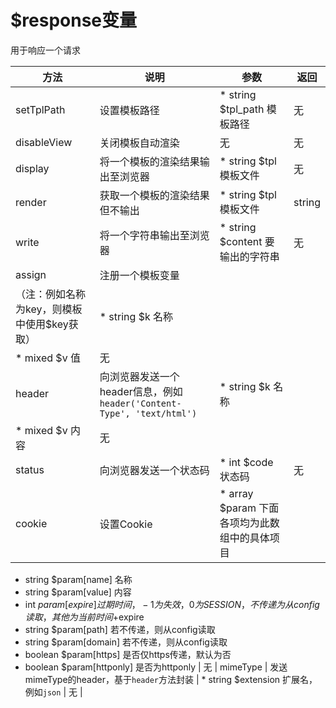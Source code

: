 # $response变量

用于响应一个请求

方法 | 说明 | 参数 | 返回 | 
---|---|---|---|
setTplPath | 设置模板路径 | * string $tpl_path 模板路径 | 无 | 
disableView | 关闭模板自动渲染 | 无 | 无 | 
display | 将一个模板的渲染结果输出至浏览器 | * string $tpl 模板文件 | 无 | 
render | 获取一个模板的渲染结果但不输出 | * string $tpl 模板文件 | string | 
write | 将一个字符串输出至浏览器 | * string $content 要输出的字符串 | 无 | 
assign | 注册一个模板变量
（注：例如名称为key，则模板中使用$key获取） | * string $k 名称
* mixed $v 值 | 无 | 
header | 向浏览器发送一个header信息，例如`header('Content-Type', 'text/html')` | * string $k 名称
* mixed $v 内容 | 无 | 
status | 向浏览器发送一个状态码 | * int $code 状态码 | 无 | 
cookie | 设置Cookie | * array $param 下面各项均为此数组中的具体项目
* string $param[name] 名称
* string $param[value] 内容
* int $param[expire] 过期时间，-1为失效，0为SESSION，不传递为从config读取，其他为当前时间+$expire
* string $param[path] 若不传递，则从config读取
* string $param[domain] 若不传递，则从config读取
* boolean $param[https] 是否仅https传递，默认为否
* boolean $param[httponly] 是否为httponly | 无 | 
mimeType | 发送mimeType的header，基于`header`方法封装 | * string $extension 扩展名，例如`json` | 无 | 

